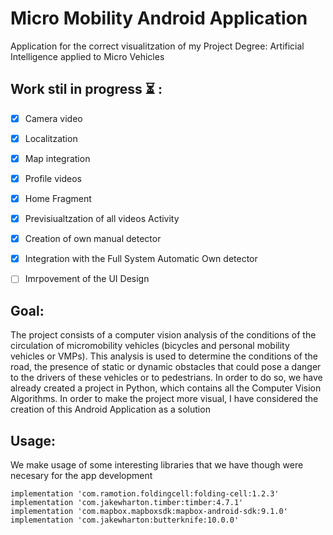# Micro Mobility Android Application
Application for the correct visualitzation of my Project Degree: Artificial Intelligence applied to Micro Vehicles

## Work stil in progress ⏳ :

- [x] Camera video
- [x] Localitzation
- [x] Map integration
- [x] Profile videos
- [x] Home Fragment
- [x] Previsiualtzation of all videos Activity
- [x] Creation of own manual detector
- [x] Integration with the Full System Automatic Own detector
- [ ] Imrpovement of the UI Design




## Goal:

The project consists of a computer vision analysis of the conditions of the circulation of micromobility vehicles (bicycles and personal mobility vehicles or VMPs). This analysis is used to determine the conditions of the road, the presence of static or dynamic obstacles that could pose a danger to the drivers of these vehicles or to pedestrians.
In order to do so, we have already created a project in Python, which contains all the Computer Vision Algorithms. In order to make the project more visual, I have considered the creation of this Android Application as a solution

## Usage:

We make usage of some interesting libraries that we have though were necesary for the app development
```
implementation 'com.ramotion.foldingcell:folding-cell:1.2.3'
implementation 'com.jakewharton.timber:timber:4.7.1'
implementation 'com.mapbox.mapboxsdk:mapbox-android-sdk:9.1.0'
implementation 'com.jakewharton:butterknife:10.0.0' 
 ```


